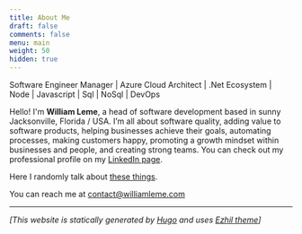 ```yaml
---
title: About Me
draft: false
comments: false
menu: main
weight: 50
hidden: true 
---
```


Software Engineer Manager | Azure Cloud Architect | .Net Ecosystem | Node | Javascript | Sql | NoSql | DevOps

Hello! I'm __William Leme__, a head of software development based in sunny Jacksonville, Florida / USA. I’m all about software quality, adding value to software products, helping businesses achieve their goals, automating processes, making customers happy, promoting a growth mindset within businesses and people, and creating strong teams.  You can check out my professional profile on my [LinkedIn page](https://linkedin.com/in/williamleme).

Here I randomly talk about [these things](/tags).

You can reach me at [contact@williamleme.com](mailto:contact@williamleme.com)

-----------------------

_[This website is statically generated by [Hugo](https://gohugo.io) and uses [Ezhil theme](https://github.com/vividvilla/ezhil)]_